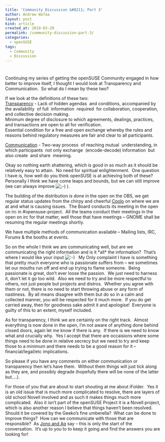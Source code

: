 ```yaml
---
title: 'Community Discussion &#8211; Part 3'
author: Andrew Wafaa
layout: post
kind: article
created_at: 2010-03-29
permalink: /community-discussion-part-3/
categories:
  - openSUSE
tags:
  - Community
  - Discussion
---
```

# 

Continuing my series of getting the openSUSE Community engaged in how better to improve itself, I thought I would look at Transparency and Communication.  So what do I mean by these two?

If we look at the definitions of these two:  
[Transparency][1] - Lack of hidden agendas  and conditions, accompanied by the availability  of full  information  required  for collaboration, cooperation, and collective decision making.  
Minimum degree of disclosure to which agreements, dealings, practices, and transactions are open to all for verification.  
Essential condition for a free and open exchange whereby the rules and reasons behind regulatory measures are fair and clear to all participants.

 [1]: http://www.businessdictionary.com/definition/transparency.html "Definition of Transparency"

[Communication][2] - Two-way process  of reaching mutual  understanding, in which participants  not only exchange  (encode-decode) information  but also create  and share  meaning.

 [2]: http://www.businessdictionary.com/definition/communication.html "Definition of Communication"

Okay so nothing earth shattering, which is good in so much as it should be relatively easy to attain.  No need for spiritual enlightenment.  One question I have is, how well do you think openSUSE is at achieving both of these?  Personally I think we have come leaps and bounds, but we can still improve (we can always improve ![;-)][3] ).

 [3]: http://andrew.wafaa.eu/blog/wp-includes/images/smilies/icon_wink.gif

The building of the distribution is done in the open on the OBS, we get regular status updates from the chirpy and cheerful [Coolo][4] on where we are at and what is causing issues.  The Board conducts its meeting in the open on irc in #opensuse-project.  All the teams conduct their meetings in the open on irc for that matter, well those that have meetings – GNOME shall be resuming the regular meetings shortly.

 [4]: http://www.kdedevelopers.org/blog/124 "Coolo's Blog"

We have multiple methods of communication available – Mailing lists, IRC, Forums & the booths at events.

So on the whole I think we are communicating well, but are we communicating the right information and is it \*all\* the information?  That’s where I would like your input ![:-)][5]   My Only complaint I have is something that pretty much everyone who is passionate suffers from – we sometimes let our mouths run off and end up trying to flame someone.  Being passionate is great, don’t ever loose the passion.  We just need to harness it, don’t let it go too wild.  Also we need to try and be more respectful to others, not just people but projects and distros.  Whether you agree with them or not, there is no need to start throwing abuse or any form of nastiness.  By all means disagree with them but do so in a calm and collected manner, you will be respected for it much more.  If you do get carried away, then for goodness sake admit it and apologise!  Everyone is guilty of this to an extent, myself included.

 [5]: http://andrew.wafaa.eu/blog/wp-includes/images/smilies/icon_smile.gif

As for transparency, I think we are certainly on the right track.  Almost everything is now done in the open, I’m not aware of anything done behind closed doors, again let me know if there is any.  If there is we need to know what and crucially why.  Yes I accept that there are occaisions where some things need to be done in relative secrecy but we need to try and keep those to a minimum and there needs to be a good reason for it – financial/legal/etc implications.

So please if you have any comments on either communication or transparency then let’s have them.  Without them things will just tick along as they are, and possibly degrade (hopefully there will be none of the latter but….).

For those of you that are about to start shouting at me about iFolder.  Yes it is an old issue that is much more complicated to resolve, there are layers of old school Novell involved and as such it makes things much more complicated.  Also it isn’t part of the openSUSE Project it is a Novell project, which is also another reason I believe that things haven’t been resolved.  Should it be covered by the Geeko’s fine umberella?  What can be done to improve things?  How can we communicate with those that are responsible?  As [Jono and Aq][6] say – this is only the start of the conversation.  It’s up to you to to keep it going and find the answers you are looking for!

 [6]: http://shotofjaq.org/ "The Shot Of Jaq podcast"
